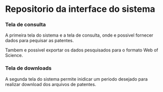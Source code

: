 # Repositorio da interface do sistema

### Tela de consulta

A primeira tela do sistema e a tela de consulta, onde e possivel fornecer dados para pequisar as patentes.

Tambem e possivel exportar os dados pesquisados para o formato Web of Science.


### Tela de downloads

A segunda tela do sistema permite inidicar um periodo desejado para realizar download dos arquivos de patentes.
